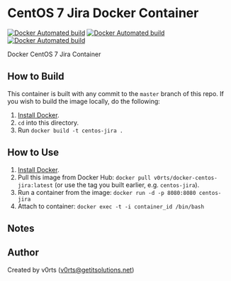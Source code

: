 # CentOS 7 Jira Docker Container

[![Docker Automated build](https://img.shields.io/docker/automated/v0rts/docker-centos-jira.svg?maxAge=2592000)](https://hub.docker.com/r/v0rts/docker-centos-jira/)
[![Docker Automated build](https://img.shields.io/docker/pulls/v0rts/docker-centos-jira.svg?maxAge=2792000)](https://hub.docker.com/r/v0rts/docker-centos-jira/)
[![Docker Automated build](https://img.shields.io/docker/stars/v0rts/docker-centos-jira.svg?maxAge=2792000)](https://hub.docker.com/r/v0rts/docker-centos-jira/)

Docker CentOS 7 Jira Container

## How to Build

This container is built with any commit to the `master` branch of this repo. If you wish to build the image locally, do the following:

  1. [Install Docker](https://docs.docker.com/engine/installation/).
  2. `cd` into this directory.
  3. Run `docker build -t centos-jira .`

## How to Use

  1. [Install Docker](https://docs.docker.com/engine/installation/).
  2. Pull this image from Docker Hub: `docker pull v0rts/docker-centos-jira:latest` (or use the tag you built earlier, e.g. `centos-jira`).
  3. Run a container from the image: `docker run -d -p 8080:8080 centos-jira`
  3. Attach to container: `docker exec -t -i container_id /bin/bash`

## Notes



## Author

Created by v0rts (v0rts@getitsolutions.net)

